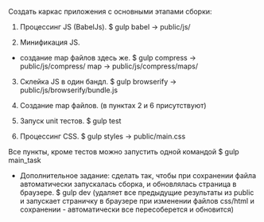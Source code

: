 Создать каркас приложения с основными этапами сборки:

1. Процессинг JS (BabelJs).
$ gulp babel
-> public/js/

2. Минификация JS.
+ создание map файлов здесь же.
$ gulp compress
-> public/js/compress/
map -> public/js/compress/maps/

3. Склейка JS в один бандл.
$ gulp browserify
-> public/js/browserify/bundle.js

4. Создание map файлов. 
(в пунктах 2 и 6 присутствуют)

5. Запуск unit тестов.
$ gulp test

6. Процессинг CSS.
$ gulp styles
-> public/main.css

Все пункты, кроме тестов можно запустить одной командой $ gulp main_task

* Дополнительное задание: сделать так, чтобы при сохранении файла автоматически запускалась сборка, и обновлялась страница в браузере.
$ gulp dev
(удаляет все предыдущие результаты из public и запускает страничку в браузере
при изменении файлов css/html и сохранении - автоматически все пересоберется и обновится)